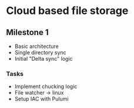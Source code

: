 # Cloud based file storage 

## Milestone 1

- Basic architecture
- Single directory sync
- Initial "Delta sync" logic

### Tasks

- Implement chucking logic
- File watcher -> linux
- Setup IAC with Pulumi
